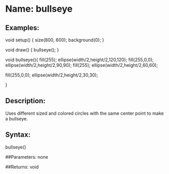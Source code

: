 # Name: bullseye

## Examples:
void setup() {
  size(800, 600);
  background(0);
}


void draw() {
  bullseye();
}

void bullseye(){
    fill(255);
  ellipse(width/2,height/2,120,120);
    fill(255,0,0);
  ellipse(width/2,height/2,90,90);
    fill(255);
  ellipse(width/2,height/2,60,60);

  fill(255,0,0);
  ellipse(width/2,height/2,30,30);
  
}

## Description:
Uses different sized and colored circles with  the same center point to make a bullseye.

## Syntax:
bullseye()

##Parameters: 
none

##Returns:
void

